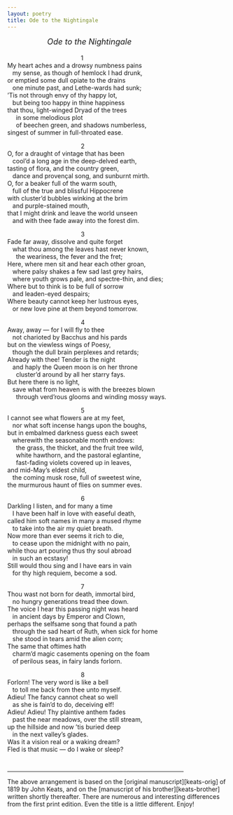 ```yaml
---
layout: poetry
title: Ode to the Nightingale
---
```


<div style="padding-left: 5em; font-size: 1.3em; font-style: italic; margin-bottom: 1em;">
Ode to the Nightingale
</div>

<div style="font-size: 1.0em; padding-left: 12em; margin-bottom: -1em;"> 1 </div>

My heart aches and a drowsy numbness pains  
&nbsp;&nbsp;
my sense, as though of hemlock I had drunk,  
or emptied some dull opiate to the drains  
&nbsp;&nbsp;
one minute past, and Lethe-wards had sunk;  
’Tis not through envy of thy happy lot,  
&nbsp;&nbsp;
but being too happy in thine happiness  
that thou, light-winged Dryad of the trees  
&nbsp;&nbsp;&nbsp;&nbsp;
in some melodious plot  
&nbsp;&nbsp;&nbsp;&nbsp;
of beechen green, and shadows numberless,  
singest of summer in full-throated ease.  

<div style="font-size: 1.0em; padding-left: 12em; margin-bottom: -1em;"> 2 </div>

O, for a draught of vintage that has been  
&nbsp;&nbsp;
cool’d a long age in the deep-delved earth,  
tasting of flora, and the country green,  
&nbsp;&nbsp;
dance and provençal song, and sunburnt mirth.  
O, for a beaker full of the warm south,  
&nbsp;&nbsp;
full of the true and blissful Hippocrene  
with cluster’d bubbles winking at the brim  
&nbsp;&nbsp;
and purple-stained mouth,  
that I might drink and leave the world unseen  
&nbsp;&nbsp;
and with thee fade away into the forest dim.  

<div style="font-size: 1.0em; padding-left: 12em; margin-bottom: -1em;"> 3 </div>

Fade far away, dissolve and quite forget  
&nbsp;&nbsp;
what thou among the leaves hast never known,  
&nbsp;&nbsp;&nbsp;&nbsp;
the weariness, the fever and the fret;  
Here, where men sit and hear each other groan,  
&nbsp;&nbsp;
where palsy shakes a few sad last grey hairs,  
&nbsp;&nbsp;
where youth grows pale, and spectre-thin, and dies;  
Where but to think is to be full of sorrow  
&nbsp;&nbsp;
and leaden-eyed despairs;  
Where beauty cannot keep her lustrous eyes,  
&nbsp;&nbsp;
or new love pine at them beyond tomorrow.  

<div style="font-size: 1.0em; padding-left: 12em; margin-bottom: -1em;"> 4 </div>

Away, away — for I will fly to thee  
&nbsp;&nbsp;
not charioted by Bacchus and his pards  
but on the viewless wings of Poesy,  
&nbsp;&nbsp;
though the dull brain perplexes and retards;  
Already with thee! Tender is the night  
&nbsp;&nbsp;
and haply the Queen moon is on her throne  
&nbsp;&nbsp;&nbsp;&nbsp;
cluster’d around by all her starry fays.  
But here there is no light,  
&nbsp;&nbsp;
save what from heaven is with the breezes blown  
&nbsp;&nbsp;&nbsp;&nbsp;
through verd’rous glooms and winding mossy ways.  

<div style="font-size: 1.0em; padding-left: 12em; margin-bottom: -1em;"> 5 </div>

I cannot see what flowers are at my feet,  
&nbsp;&nbsp;
nor what soft incense hangs upon the boughs,  
but in embalmed darkness guess each sweet  
&nbsp;&nbsp;
wherewith the seasonable month endows:  
&nbsp;&nbsp;&nbsp;&nbsp;
the grass, the thicket, and the fruit tree wild,  
&nbsp;&nbsp;&nbsp;&nbsp;
white hawthorn, and the pastoral eglantine,  
&nbsp;&nbsp;&nbsp;&nbsp;
fast-fading violets covered up in leaves,  
and mid-May’s eldest child,  
&nbsp;&nbsp;
the coming musk rose, full of sweetest wine,  
the murmurous haunt of flies on summer eves.  

<div style="font-size: 1.0em; padding-left: 12em; margin-bottom: -1em;"> 6 </div>

Darkling I listen, and for many a time  
&nbsp;&nbsp;
I have been half in love with easeful death,  
called him soft names in many a mused rhyme  
&nbsp;&nbsp;
to take into the air my quiet breath.  
Now more than ever seems it rich to die,  
&nbsp;&nbsp;
to cease upon the midnight with no pain,  
while thou art pouring thus thy soul abroad  
&nbsp;&nbsp;
in such an ecstasy!  
Still would thou sing and I have ears in vain  
&nbsp;&nbsp;
for thy high requiem, become a sod.

<div style="font-size: 1.0em; padding-left: 12em; margin-bottom: -1em;"> 7 </div>

Thou wast not born for death, immortal bird,  
&nbsp;&nbsp;
no hungry generations tread thee down.  
The voice I hear this passing night was heard  
&nbsp;&nbsp;
in ancient days by Emperor and Clown,  
perhaps the selfsame song that found a path  
&nbsp;&nbsp;
through the sad heart of Ruth, when sick for home  
&nbsp;&nbsp;
she stood in tears amid the alien corn;  
The same that oftimes hath  
&nbsp;&nbsp;
charm’d magic casements opening on the foam  
&nbsp;&nbsp;
of perilous seas, in fairy lands forlorn.


<div style="font-size: 1.0em; padding-left: 12em; margin-bottom: -1em;"> 8 </div>

Forlorn! The very word is like a bell  
&nbsp;&nbsp;
to toll me back from thee unto myself.  
Adieu! The fancy cannot cheat so well  
&nbsp;&nbsp;
as she is fain’d to do, deceiving elf!  
Adieu! Adieu!  Thy plaintive anthem fades  
&nbsp;&nbsp;
past the near meadows, over the still stream,  
up the hillside and now ’tis buried deep  
&nbsp;&nbsp;
in the next valley’s glades.  
Was it a vision real or a waking dream?  
Fled is that music — do I wake or sleep?  

<div style="margin-top: 3em; margin-bottom: 1em;">
<hr align="center" width="80%">
</div>
The above arrangement is based on the [original manuscript][keats-orig] of 1819
by John Keats, and on the [manuscript of his brother][keats-brother] written shortly
thereafter.  There are numerous and interesting differences from the first print edition.
Even the title is a little different.
Enjoy!

[keats-orig]: docs/keats-original.pdf
[keats-brother]: docs/keats-brother.pdf
